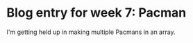 <h1> Blog entry for week 7: Pacman</h1>

I'm getting held up in making multiple Pacmans in an array.
